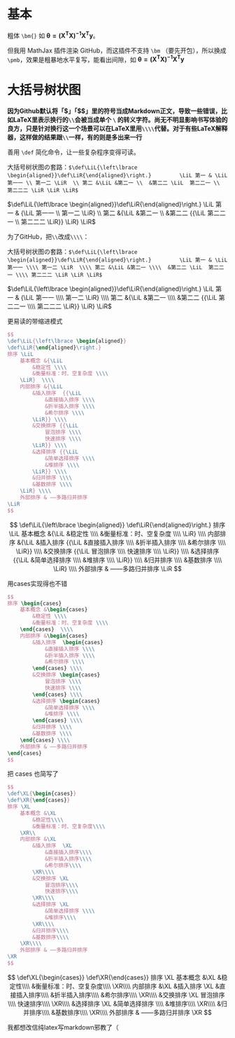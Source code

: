 # 基本

粗体 `\bm{}` 如 $\bm{θ=(X^T X)^{-1} X^T y}$。

但我用 MathJax 插件渲染 GitHub，而这插件不支持 `\bm` （要先开包），所以换成 `\pmb`，效果是粗暴地水平复写，能看出间隙，如 $\pmb{θ=(X^T X)^{-1} X^T y}$

# 大括号树状图

**因为Github默认将「\$」「\$\$」里的符号当成Markdown正文，导致一些错误，比如LaTeX里表示换行的`\\`会被当成单个 `\` 的转义字符。尚无不明显影响书写体验的良方，只是针对换行这一个场景可以在LaTeX里用`\\\\`代替。对于有些LaTeX解释器，这样做的结果跟`\\`一样，有的则是多出来一行**

善用 `\def` 简化命令，让一些复杂程序变得可读。

大括号树状图の套路：`$\def\LiL{\left\lbrace \begin{aligned}}\def\LiR{\end{aligned}\right.}         \LiL 第一 & \LiL 第一一 \\ 第一二 \LiR  \\ 第二 &\LiL &第二一 \\  &第二二 \LiL  第二二一 \\ 第二二二 \LiR \LiR \LiR$`

$\def\LiL{\left\lbrace \begin{aligned}}\def\LiR{\end{aligned}\right.}         \LiL 第一 & {\LiL 第一一 \\ 第一二 \LiR}  \\ 第二 &{\LiL &第二一 \\  &第二二 {{\LiL  第二二一 \\ 第二二二 \LiR}} \LiR} \LiR$

为了GitHub，把`\\`改成`\\\\`：

大括号树状图の套路：`$\def\LiL{\left\lbrace \begin{aligned}}\def\LiR{\end{aligned}\right.}         \LiL 第一 & \LiL 第一一 \\\\ 第一二 \LiR  \\\\ 第二 &\LiL &第二一 \\\\  &第二二 \LiL  第二二一 \\\\ 第二二二 \LiR \LiR \LiR$`

$\def\LiL{\left\lbrace \begin{aligned}}\def\LiR{\end{aligned}\right.}         \LiL 第一 & {\LiL 第一一 \\\\ 第一二 \LiR}  \\\\ 第二 &{\LiL &第二一 \\\\  &第二二 {{\LiL  第二二一 \\\\ 第二二二 \LiR}} \LiR} \LiR$

更易读的带缩进模式

```latex
$$
\def\LiL{\left\lbrace \begin{aligned}}
\def\LiR{\end{aligned}\right.}
排序 \LiL 
    基本概念 &{\LiL 
        &稳定性 \\\\ 
        &衡量标准：时、空复杂度 \\\\ 
    \LiR}  \\\\ 
    内部排序 &{\LiL 
        &插入排序  {{\LiL 
            &直接插入排序 \\\\
            &折半插入排序 \\\\
            &希尔排序 \\\\
        \LiR}} \\\\  
        &交换排序 {{\LiL  
            冒泡排序 \\\\ 
            快速排序 \\\\
        \LiR}} \\\\
        &选择排序 {{\LiL  
            &简单选择排序 \\\\ 
            &堆排序 \\\\
        \LiR}} \\\\
        &归并排序 \\\\
        &基数排序 \\\\
    \LiR} \\\\
    外部排序 & ——多路归并排序
\LiR
$$
```

$$
\def\LiL{\left\lbrace \begin{aligned}}
\def\LiR{\end{aligned}\right.}
排序 \LiL 
    基本概念 &{\LiL 
        &稳定性 \\\\ 
        &衡量标准：时、空复杂度 \\\\
    \LiR}  \\\\ 
    内部排序 &{\LiL 
        &插入排序  {{\LiL 
            &直接插入排序 \\\\
            &折半插入排序 \\\\
            &希尔排序 \\\\
        \LiR}} \\\\  
        &交换排序 {{\LiL  
            冒泡排序 \\\\ 
            快速排序 \\\\
        \LiR}} \\\\
        &选择排序 {{\LiL  
            &简单选择排序 \\\\ 
            &堆排序 \\\\
        \LiR}} \\\\
        &归并排序 \\\\
        &基数排序 \\\\
    \LiR} \\\\
    外部排序 & ——多路归并排序
\LiR
$$

用cases实现得也不错

```latex
$$
排序 \begin{cases}
    基本概念 &\begin{cases} 
        &稳定性 \\\\ 
        &衡量标准：时、空复杂度 \\\\
    \end{cases}  \\\\ 
    内部排序 &\begin{cases}  
        &插入排序  \begin{cases} 
            &直接插入排序 \\\\
            &折半插入排序 \\\\
            &希尔排序 \\\\
        \end{cases} \\\\  
        &交换排序 \begin{cases}   
            冒泡排序 \\\\ 
            快速排序 \\\\
        \end{cases} \\\\
        &选择排序 \begin{cases}   
            &简单选择排序 \\\\ 
            &堆排序 \\\\
        \end{cases} \\\\
        &归并排序 \\\\
        &基数排序 \\\\
    \end{cases} \\\\
    外部排序 & ——多路归并排序
\end{cases}
$$
```

把 cases 也简写了

```latex
$$
\def\XL{\begin{cases}}
\def\XR{\end{cases}}
排序 \XL
    基本概念 &\XL
        &稳定性\\\\
        &衡量标准：时、空复杂度\\\\
    \XR\\ 
    内部排序 &\XL  
        &插入排序  \XL
            &直接插入排序\\\\
            &折半插入排序\\\\
            &希尔排序\\\\
        \XR\\\\  
        &交换排序 \XL  
            冒泡排序\\\\ 
            快速排序\\\\
        \XR\\\\
        &选择排序 \XL  
            &简单选择排序 \\\\ 
            &堆排序\\\\
        \XR\\\\
        &归并排序\\\\
        &基数排序\\\\
    \XR\\\\
    外部排序 & ——多路归并排序
\XR
$$
```

$$
\def\XL{\begin{cases}}
\def\XR{\end{cases}}
排序 \XL
    基本概念 &\XL
        &稳定性\\\\
        &衡量标准：时、空复杂度\\\\
    \XR\\\\ 
    内部排序 &\XL  
        &插入排序  \XL
            &直接插入排序\\\\
            &折半插入排序\\\\
            &希尔排序\\\\
        \XR\\\\  
        &交换排序 \XL  
            冒泡排序\\\\ 
            快速排序\\\\
        \XR\\\\
        &选择排序 \XL  
            &简单选择排序 \\\\ 
            &堆排序\\\\
        \XR\\\\
        &归并排序\\\\
        &基数排序\\\\
    \XR\\\\
    外部排序 & ——多路归并排序
\XR
$$


我都想改信纯latex写markdown邪教了（
